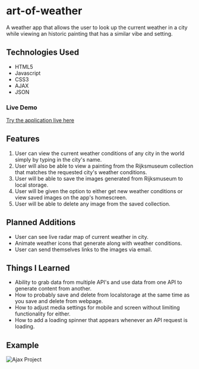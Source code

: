 # art-of-weather

A weather app that allows the user to look up the current weather in a city while viewing an historic painting that has a similar vibe and setting.

## Technologies Used

* HTML5
* Javascript
* CSS3
* AJAX
* JSON

### Live Demo

[Try the application live here](https://danielwrosenbaum.github.io/ajax-project/)

## Features

1. User can view the current weather conditions of any city in the world simply by typing in the city's name.
2. User will also be able to view a painting from the Rijksmuseum collection that matches the requested city's weather conditions.
3. User will be able to save the images generated from Rijksmuseum to local storage.
4. User will be given the option to either get new weather conditions or view saved images on the app's homescreen.
5. User will be able to delete any image from the saved collection.

## Planned Additions

* User can see live radar map of current weather in city.
* Animate weather icons that generate along with weather conditions.
* User can send themselves links to the images via email. 

## Things I Learned

* Ability to grab data from multiple API's and use data from one API to generate content from another. 
* How to probably save and delete from localstorage at the same time as you save and delete from webpage.
* How to adjust media settings for mobile and screen without limiting functionality for either.
* How to add a loading spinner that appears whenever an API request is loading.

## Example

![Ajax Project](https://user-images.githubusercontent.com/74999873/109740012-5dd16880-7b7f-11eb-9da3-ab6b59a25e1b.gif)
